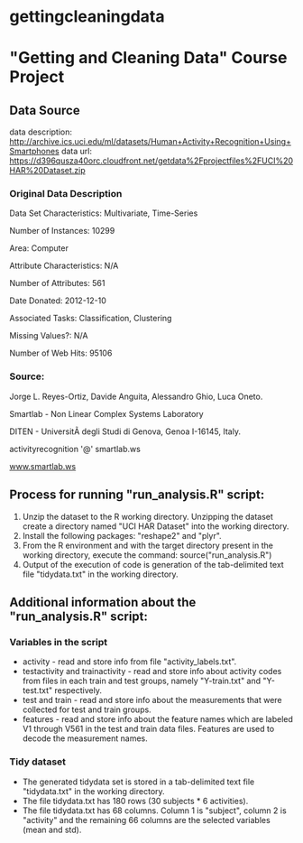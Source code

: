 gettingcleaningdata
===================

**"Getting and Cleaning Data" Course Project**
========================================================

## Data Source
data description: http://archive.ics.uci.edu/ml/datasets/Human+Activity+Recognition+Using+Smartphones
data url: https://d396qusza40orc.cloudfront.net/getdata%2Fprojectfiles%2FUCI%20HAR%20Dataset.zip

### Original Data Description

Data Set Characteristics:  Multivariate, Time-Series

Number of Instances: 10299

Area: Computer

Attribute Characteristics: N/A

Number of Attributes: 561

Date Donated: 2012-12-10

Associated Tasks: Classification, Clustering

Missing Values?: N/A

Number of Web Hits: 95106

### Source:

Jorge L. Reyes-Ortiz, Davide Anguita, Alessandro Ghio, Luca Oneto.

Smartlab - Non Linear Complex Systems Laboratory

DITEN - UniversitÃ  degli Studi di Genova, Genoa I-16145, Italy.

activityrecognition '@' smartlab.ws

www.smartlab.ws 


Process for running "run_analysis.R" script:
--------------------------------------------------------

1. Unzip the dataset to the R working directory. Unzipping the dataset create a directory named "UCI HAR Dataset" into the working directory. 
2. Install the following packages: "reshape2" and "plyr".
3. From the R environment and with the target directory present in the working directory, execute the command: source("run_analysis.R")
4. Output of the execution of code is generation of the tab-delimited text file "tidydata.txt" in the working directory. 

Additional information about the "run_analysis.R" script:
----------------------------------------------------------
### Variables in the script 
* activity - read and store info from file "activity_labels.txt". 
* testactivity and trainactivity - read and store info about activity codes from files in each train and test groups, namely "Y-train.txt" and "Y-test.txt"
respectively. 
* test and train - read and store info about the measurements that were collected for test and train groups.
* features - read and store info about the feature names which are labeled V1 through V561 in the test and train data files. Features are used to decode the measurement names.


### Tidy dataset
* The generated tidydata set is stored in a tab-delimited text file "tidydata.txt" in the working directory. 
* The file tidydata.txt has 180 rows (30 subjects * 6 activities).
* The file tidydata.txt has 68 columns. Column 1 is "subject", column 2 is "activity" and the remaining 66 columns are the selected variables (mean and std).